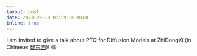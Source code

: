 ```yaml
---
layout: post
date: 2023-09-19 07:59:00-0400
inline: true
---
```


 I am invited to give a talk about PTQ for Diffusion Models at ZhiDongXi (in Chinese: [智东西](https://course.zhidx.com/c/Zjk5NWEzMjhkNDY1NGEzYzYxYzM=))! :smiley:    
